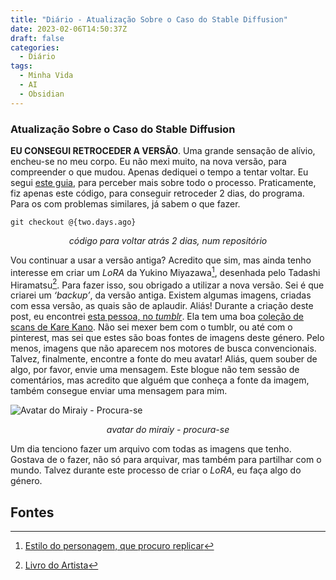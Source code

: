 ```yaml
---
title: "Diário - Atualização Sobre o Caso do Stable Diffusion"
date: 2023-02-06T14:50:37Z
draft: false
categories:
  - Diário
tags:
  - Minha Vida
  - AI
  - Obsidian
---
```


### Atualização Sobre o Caso do Stable Diffusion

**EU CONSEGUI RETROCEDER A VERSÃO**. Uma grande sensação de alívio, encheu-se no meu corpo. Eu não mexi muito, na nova versão, para compreender o que mudou. Apenas dediquei o tempo a tentar voltar.  Eu segui [este guia](https://rentry.org/git_retard), para perceber mais sobre todo o processo. Praticamente, fiz apenas este código, para conseguir retroceder 2 dias, do programa. Para os com problemas similares, já sabem o que fazer.

```
git checkout @{two.days.ago}
```

<p style="text-align: center;font-style: italic;">código para voltar atrás 2 dias, num repositório</p>

Vou continuar a usar a versão antiga? Acredito que sim, mas ainda tenho interesse em criar um *LoRA* da Yukino Miyazawa[^1], desenhada pelo Tadashi Hiramatsu[^2]. Para fazer isso, sou obrigado a utilizar a nova versão. Sei é que criarei um *‘backup’*, da versão antiga. Existem algumas imagens, criadas com essa versão, as quais são de aplaudir. Aliás! Durante a criação deste post, eu encontrei [esta pessoa, no *tumblr*](https://www.tumblr.com/hotwaterandmilk). Ela tem uma boa [coleção de scans de Kare Kano](https://www.tumblr.com/hotwaterandmilk/tagged/kare%20kano). Não sei mexer bem com o tumblr, ou até com o pinterest, mas sei que estes são boas fontes de imagens deste género. Pelo menos, imagens que não aparecem nos motores de busca convencionais. Talvez, finalmente, encontre a fonte do meu avatar! Aliás, quem souber de algo, por favor, envie uma mensagem. Este blogue não tem sessão de comentários, mas acredito que alguém que conheça a fonte da imagem, também consegue enviar uma mensagem para mim. 

![Avatar do Miraiy - Procura-se](https://cdn.myanimelist.net/images/userimages/5478946.jpg?t=1675695000)

<p style="text-align: center;font-style: italic;">avatar do miraiy - procura-se</p>

Um dia tenciono fazer um arquivo com todas as imagens que tenho. Gostava de o fazer, não só para arquivar, mas também para partilhar com o mundo. Talvez durante este processo de criar o *LoRA*, eu faça algo do género.

## Fontes

[^1]:[Estilo do personagem, que procuro replicar](https://64.media.tumblr.com/af54a2f170ba373a0ee339e5ca493e9c/c6ce27b391434c39-d9/s1280x1920/345cd0d48016a272dc1c1bb2b208512b495b0c84.jpg)
[^2]:[Livro do Artista](https://www.youtube.com/watch?v=KIb98VXSbyY)
